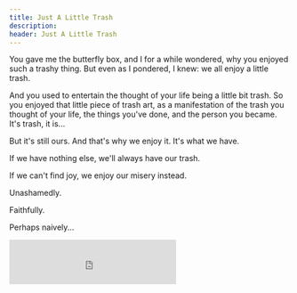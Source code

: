 ```yaml
---
title: Just A Little Trash
description: 
header: Just A Little Trash
---
```

You gave me the butterfly box, and I for a while wondered, why you enjoyed such a trashy thing. But even as I pondered, I knew: we all enjoy a little trash. 

And you used to entertain the thought of your life being a little bit trash. So you enjoyed that little piece of trash art, as a manifestation of the trash you thought of your life, the things you've done, and the person you became. It's trash, it is... 

But it's still ours. And that's why we enjoy it. It's what we have. 

If we have nothing else, we'll always have our trash. 

If we can't find joy, we enjoy our misery instead.

Unashamedly.

Faithfully.

Perhaps naively...

<iframe src="https://embed.spotify.com/?uri=spotify:track:4tO93FtEpqdVA0b9RXK4xI" width="300" height="80" frameborder="0" allowtransparency="true"></iframe>